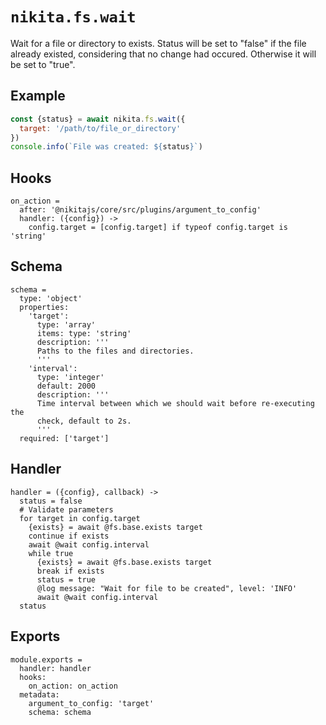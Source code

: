 
# `nikita.fs.wait`

Wait for a file or directory to exists. Status will be
set to "false" if the file already existed, considering that no
change had occured. Otherwise it will be set to "true".

## Example

```js
const {status} = await nikita.fs.wait({
  target: '/path/to/file_or_directory'
})
console.info(`File was created: ${status}`)
```

## Hooks

    on_action =
      after: '@nikitajs/core/src/plugins/argument_to_config'
      handler: ({config}) ->
        config.target = [config.target] if typeof config.target is 'string'

## Schema

    schema =
      type: 'object'
      properties:
        'target':
          type: 'array'
          items: type: 'string'
          description: '''
          Paths to the files and directories.
          '''
        'interval':
          type: 'integer'
          default: 2000
          description: '''
          Time interval between which we should wait before re-executing the
          check, default to 2s.
          '''
      required: ['target']

## Handler

    handler = ({config}, callback) ->
      status = false
      # Validate parameters
      for target in config.target
        {exists} = await @fs.base.exists target
        continue if exists
        await @wait config.interval
        while true
          {exists} = await @fs.base.exists target
          break if exists
          status = true
          @log message: "Wait for file to be created", level: 'INFO'
          await @wait config.interval
      status

## Exports

    module.exports =
      handler: handler
      hooks:
        on_action: on_action
      metadata:
        argument_to_config: 'target'
        schema: schema
